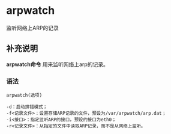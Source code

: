 arpwatch
===

监听网络上ARP的记录

## 补充说明

**arpwatch命令** 用来监听网络上arp的记录。

### 语法  

```
arpwatch(选项)
```

  

```
-d：启动排错模式；
-f<记录文件>：设置存储ARP记录的文件，预设为/var/arpwatch/arp.dat；
-i<接口>：指定监听ARP的接口，预设的接口为eth0；
-r<记录文件>：从指定的文件中读取ARP记录，而不是从网络上监听。
```


